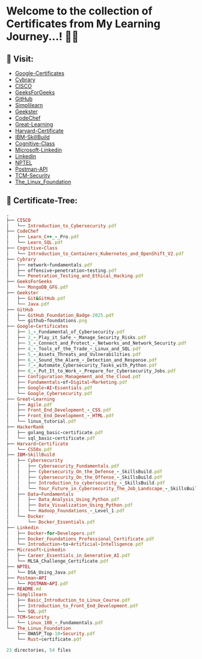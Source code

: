 # Welcome to the collection of Certificates from My Learning Journey...! 🚀💫

## 🔗 Visit:

+ [Google-Certificates](https://github.com/akash2061/My-Certificates/tree/main/Google-Certificates)
+ [Cybrary](https://github.com/akash2061/My-Certificates/tree/main/Cybrary)
+ [CISCO](https://github.com/akash2061/My-Certificates/tree/main/CISCO)
+ [GeeksForGeeks](https://github.com/akash2061/My-Certificates/tree/main/GeeksForGeeks)
+ [GitHub](https://github.com/akash2061/My-Certificates/tree/main/GitHub)
+ [Simplilearn](https://github.com/akash2061/My-Certificates/tree/main/Simplilearn)
+ [Geekster](https://github.com/akash2061/My-Certificates/tree/main/Geekster)
+ [CodeChef](https://github.com/akash2061/My-Certificates/tree/main/CodeChef)
+ [Great-Learning](https://github.com/akash2061/My-Certificates/tree/main/Great-Learning)
+ [Harvard-Certificate](https://github.com/akash2061/My-Certificates/tree/main/Harvard-Certificate)
+ [IBM-SkillBuild](https://github.com/akash2061/My-Certificates/tree/main/IBM-SkillBuild)
+ [Cognitive-Class](https://github.com/akash2061/My-Certificates/tree/main/Cognitive-Class)
+ [Microsoft-Linkedin](https://github.com/akash2061/My-Certificates/tree/main/Microsoft-Linkedin)
+ [Linkedin](https://github.com/akash2061/My-Certificates/tree/main/Linkedin)
+ [NPTEL](https://github.com/akash2061/My-Certificates/tree/main/NPTEL)
+ [Postman-API](https://github.com/akash2061/My-Certificates/tree/main/Postman-API)
+ [TCM-Security](https://github.com/akash2061/My-Certificates/tree/main/TCM-Security)
+ [The_Linux_Foundation](https://github.com/akash2061/My-Certificates/tree/main/The_Linux_Foundation)

## 🌲 Certificate-Tree:
```ruby
.
├── CISCO
│   └── Introduction_to_Cybersecurity.pdf
├── CodeChef
│   ├── Learn_C++_-_Pro.pdf
│   └── Learn_SQL.pdf
├── Cognitive-Class
│   └── Introduction_to_Containers_Kubernetes_and_OpenShift_V2.pdf
├── Cybrary
│   ├── network-fundamentals.pdf
│   ├── offensive-penetration-testing.pdf
│   └── Penetration_Testing_and_Ethical_Hacking.pdf
├── GeeksForGeeks
│   └── MongoDB_GFG.pdf
├── Geekster
│   ├── Git&GitHub.pdf
│   └── Java.pdf
├── GitHub
│   ├── GitHub_Foundation_Badge-2025.pdf
│   └── github-foundations.png
├── Google-Certificates
│   ├── 1_-_Fundamental_of_Cybersecurity.pdf
│   ├── 2_-_Play_it_Safe_-_Manage_Security_Risks.pdf
│   ├── 3_-_Connect_and_Protect_-_Networks_and_Network_Security.pdf
│   ├── 4_-_Tools_of_the_Trade_-_Linux_and_SQL.pdf
│   ├── 5_-_Assets_Threats_and_Vulnerabilities.pdf
│   ├── 6_-_Sound_the_Alarm_-_Detection_and_Response.pdf
│   ├── 7_-_Automate_Cybersecurity_Tasks_with_Python.pdf
│   ├── 8_-_Put_It_to_Work_-_Prepare_for_Cybersecurity_Jobs.pdf
│   ├── Configuration_Management_and_the_Cloud.pdf
│   ├── Fundamentals-of-Digital-Marketing.pdf
│   ├── Google-AI-Essentials.pdf
│   └── Google_Cybersecurity.pdf
├── Great-Learning
│   ├── Agile.pdf
│   ├── Front_End_Development_-_CSS.pdf
│   ├── Front_End_Development_-_HTML.pdf
│   └── linux_tutorial.pdf
├── HackerRank
│   ├── golang_basic-certificate.pdf
│   └── sql_basic-certificate.pdf
├── Harvard-Certificate
│   └── CS50x.pdf
├── IBM-SkillBuild
│   ├── Cybersecurity
│   │   ├── Cybersecurity_Fundamentals.pdf
│   │   ├── Cybersecurity_On_the_Defense_-_SkillsBuild.pdf
│   │   ├── Cybersecurity_On_the_Offense_-_SkillsBuild.pdf
│   │   ├── Introduction_to_cybersecurity_-_SkillsBuild.pdf
│   │   └── Your_Future_in_Cybersecurity_The_Job_Landscape_-_SkillsBuild.pdf
│   ├── Data-Fundamentals
│   │   ├── Data_Analysis_Using_Python.pdf
│   │   ├── Data_Visualization_Using_Python.pdf
│   │   └── Hadoop_Foundations_-_Level_1.pdf
│   └── Docker
│       └── Docker_Essentials.pdf
├── Linkedin
│   ├── Docker-for-Developers.pdf
│   ├── Docker_Foundations_Professional_Certificate.pdf
│   └── Introduction-to-Artificial-Intelligence.pdf
├── Microsoft-Linkedin
│   ├── Career_Essentials_in_Generative_AI.pdf
│   └── MLSA_Challenge_Certificate.pdf
├── NPTEL
│   └── DSA_Using_Java.pdf
├── Postman-API
│   └── POSTMAN-API.pdf
├── README.md
├── Simplilearn
│   ├── Basic_Introduction_to_Linux_Course.pdf
│   ├── Introduction_to_Front_End_Development.pdf
│   └── SQL.pdf
├── TCM-Security
│   └── Linux_100_-_Fundamentals.pdf
└── The_Linux_Foundation
    ├── OWASP_Top-10-Security.pdf
    └── Rust-certificate.pdf

23 directories, 54 files

```